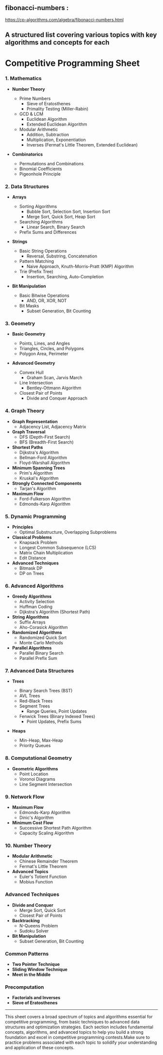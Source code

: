 
 ## fibonacci-numbers :
https://cp-algorithms.com/algebra/fibonacci-numbers.html








A structured list covering various topics with key algorithms and concepts for each
---

# Competitive Programming Sheet

### 1. Mathematics

- **Number Theory**
  - Prime Numbers
    - Sieve of Eratosthenes
    - Primality Testing (Miller-Rabin)
  - GCD & LCM
    - Euclidean Algorithm
    - Extended Euclidean Algorithm
  - Modular Arithmetic
    - Addition, Subtraction
    - Multiplication, Exponentiation
    - Inverses (Fermat's Little Theorem, Extended Euclidean)

- **Combinatorics**
  - Permutations and Combinations
  - Binomial Coefficients
  - Pigeonhole Principle

### 2. Data Structures

- **Arrays**
  - Sorting Algorithms
    - Bubble Sort, Selection Sort, Insertion Sort
    - Merge Sort, Quick Sort, Heap Sort
  - Searching Algorithms
    - Linear Search, Binary Search
  - Prefix Sums and Differences

- **Strings**
  - Basic String Operations
    - Reversal, Substring, Concatenation
  - Pattern Matching
    - Naive Approach, Knuth-Morris-Pratt (KMP) Algorithm
  - Trie (Prefix Tree)
    - Insertion, Searching, Auto-Completion

- **Bit Manipulation**
  - Basic Bitwise Operations
    - AND, OR, XOR, NOT
  - Bit Masks
    - Subset Generation, Bit Counting

### 3. Geometry

- **Basic Geometry**
  - Points, Lines, and Angles
  - Triangles, Circles, and Polygons
  - Polygon Area, Perimeter

- **Advanced Geometry**
  - Convex Hull
    - Graham Scan, Jarvis March
  - Line Intersection
    - Bentley-Ottmann Algorithm
  - Closest Pair of Points
    - Divide and Conquer Approach

### 4. Graph Theory

- **Graph Representation**
  - Adjacency List, Adjacency Matrix
- **Graph Traversal**
  - DFS (Depth-First Search)
  - BFS (Breadth-First Search)
- **Shortest Paths**
  - Dijkstra's Algorithm
  - Bellman-Ford Algorithm
  - Floyd-Warshall Algorithm
- **Minimum Spanning Trees**
  - Prim's Algorithm
  - Kruskal's Algorithm
- **Strongly Connected Components**
  - Tarjan's Algorithm
- **Maximum Flow**
  - Ford-Fulkerson Algorithm
  - Edmonds-Karp Algorithm

### 5. Dynamic Programming

- **Principles**
  - Optimal Substructure, Overlapping Subproblems
- **Classical Problems**
  - Knapsack Problem
  - Longest Common Subsequence (LCS)
  - Matrix Chain Multiplication
  - Edit Distance
- **Advanced Techniques**
  - Bitmask DP
  - DP on Trees
  
### 6. Advanced Algorithms

- **Greedy Algorithms**
  - Activity Selection
  - Huffman Coding
  - Dijkstra's Algorithm (Shortest Path)
- **String Algorithms**
  - Suffix Arrays
  - Aho-Corasick Algorithm
- **Randomized Algorithms**
  - Randomized Quick Sort
  - Monte Carlo Methods
- **Parallel Algorithms**
  - Parallel Binary Search
  - Parallel Prefix Sum

### 7. Advanced Data Structures

- **Trees**
  - Binary Search Trees (BST)
  - AVL Trees
  - Red-Black Trees
  - Segment Trees
    - Range Queries, Point Updates
  - Fenwick Trees (Binary Indexed Trees)
    - Point Updates, Prefix Sums

- **Heaps**
  - Min-Heap, Max-Heap
  - Priority Queues

### 8. Computational Geometry

- **Geometric Algorithms**
  - Point Location
  - Voronoi Diagrams
  - Line Segment Intersection

### 9. Network Flow

- **Maximum Flow**
  - Edmonds-Karp Algorithm
  - Dinic's Algorithm
- **Minimum Cost Flow**
  - Successive Shortest Path Algorithm
  - Capacity Scaling Algorithm

### 10. Number Theory

- **Modular Arithmetic**
  - Chinese Remainder Theorem
  - Fermat's Little Theorem
- **Advanced Topics**
  - Euler's Totient Function
  - Mobius Function

### Advanced Techniques

- **Divide and Conquer**
  - Merge Sort, Quick Sort
  - Closest Pair of Points
- **Backtracking**
  - N-Queens Problem
  - Sudoku Solver
- **Bit Manipulation**
  - Subset Generation, Bit Counting

### Common Patterns

- **Two Pointer Technique**
- **Sliding Window Technique**
- **Meet in the Middle**

### Precomputation
  - **Factorials and Inverses**
  - **Sieve of Eratosthenes**
---

This sheet covers a broad spectrum of topics and algorithms essential for competitive programming, from basic techniques to advanced data structures and optimization strategies. Each section includes fundamental concepts, algorithms, and advanced topics to help you build a strong foundation and excel in competitive programming contests.Make sure to practice problems associated with each topic to solidify your understanding and application of these concepts.
